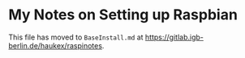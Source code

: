 
My Notes on Setting up Raspbian
===============================

This file has moved to `BaseInstall.md` at <https://gitlab.igb-berlin.de/haukex/raspinotes>.

